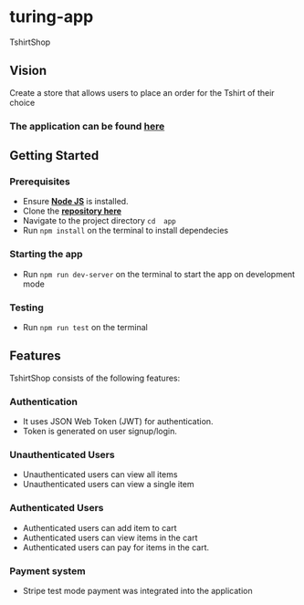 # turing-app

TshirtShop


## Vision
Create a store that allows users to place an order for the Tshirt of their choice

### The application can be found [**here**](https://e-commerce-clothing.herokuapp.com/)


## Getting Started

### Prerequisites
* Ensure [**Node JS**](https://nodejs.org/en/) is installed.
* Clone the [**repository here**](https://github.com/akpante3/turing-app.git)
* Navigate to the project directory `cd  app`
* Run `npm install` on the terminal to install dependecies

### Starting the app
* Run `npm run dev-server` on the terminal to start the app on development mode


### Testing
* Run `npm run test` on the terminal

## Features

TshirtShop consists of the following features:

### Authentication
* It uses JSON Web Token (JWT) for authentication.
* Token is generated on user signup/login.

### Unauthenticated Users
* Unauthenticated users can view all items
* Unauthenticated users can view a single item

### Authenticated Users
* Authenticated users can add item to cart
* Authenticated users can view items in the cart
* Authenticated users can pay for items in the cart.

### Payment system
* Stripe test mode payment was integrated into the application
